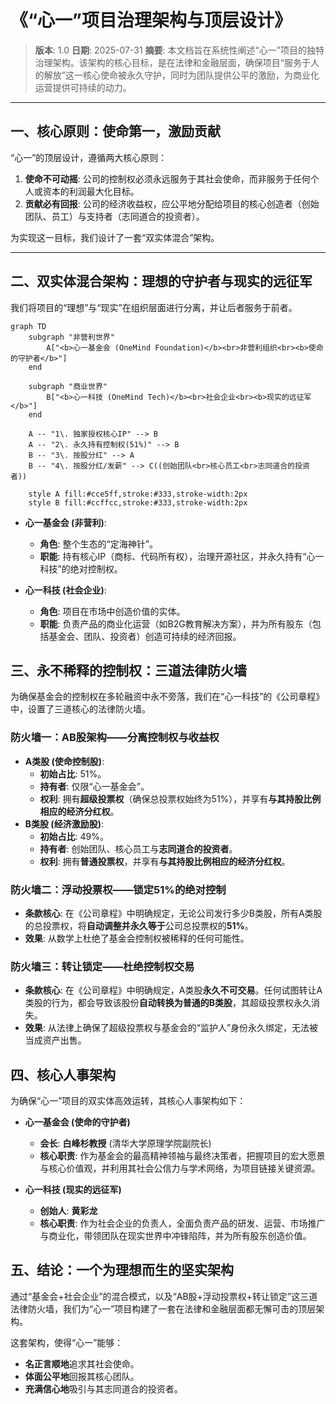 # 《“心一”项目治理架构与顶层设计》

> **版本**: 1.0
> **日期**: 2025-07-31
> **摘要**: 本文档旨在系统性阐述“心一”项目的独特治理架构。该架构的核心目标，是在法律和金融层面，确保项目“服务于人的解放”这一核心使命被永久守护，同时为团队提供公平的激励，为商业化运营提供可持续的动力。

---

## **一、核心原则：使命第一，激励贡献**

“心一”的顶层设计，遵循两大核心原则：

1.  **使命不可动摇**: 公司的控制权必须永远服务于其社会使命，而非服务于任何个人或资本的利润最大化目标。
2.  **贡献必有回报**: 公司的经济收益权，应公平地分配给项目的核心创造者（创始团队、员工）与支持者（志同道合的投资者）。

为实现这一目标，我们设计了一套“双实体混合”架构。

---

## **二、双实体混合架构：理想的守护者与现实的远征军**

我们将项目的“理想”与“现实”在组织层面进行分离，并让后者服务于前者。

```mermaid
graph TD
    subgraph "非营利世界"
        A["<b>心一基金会 (OneMind Foundation)</b><br>非营利组织<br><b>使命的守护者</b>"]
    end

    subgraph "商业世界"
        B["<b>心一科技 (OneMind Tech)</b><br>社会企业<br><b>现实的远征军</b>"]
    end

    A -- "1\. 独家授权核心IP" --> B
    A -- "2\. 永久持有控制权(51%)" --> B
    B -- "3\. 按股分红" --> A
    B -- "4\. 按股分红/发薪" --> C((创始团队<br>核心员工<br>志同道合的投资者))

    style A fill:#cce5ff,stroke:#333,stroke-width:2px
    style B fill:#ccffcc,stroke:#333,stroke-width:2px
```

*   **心一基金会 (非营利)**:
    *   **角色**: 整个生态的“定海神针”。
    *   **职能**: 持有核心IP（商标、代码所有权），治理开源社区，并永久持有“心一科技”的绝对控制权。

*   **心一科技 (社会企业)**:
    *   **角色**: 项目在市场中创造价值的实体。
    *   **职能**: 负责产品的商业化运营（如B2G教育解决方案），并为所有股东（包括基金会、团队、投资者）创造可持续的经济回报。

## **三、永不稀释的控制权：三道法律防火墙**

为确保基金会的控制权在多轮融资中永不旁落，我们在“心一科技”的《公司章程》中，设置了三道核心的法律防火墙。

### **防火墙一：AB股架构——分离控制权与收益权**

*   **A类股 (使命控制股)**:
    *   **初始占比**: 51%。
    *   **持有者**: 仅限“心一基金会”。
    *   **权利**: 拥有**超级投票权**（确保总投票权始终为51%），并享有**与其持股比例相应的经济分红权**。
*   **B类股 (经济激励股)**:
    *   **初始占比**: 49%。
    *   **持有者**: 创始团队、核心员工与**志同道合的投资者**。
    *   **权利**: 拥有**普通投票权**，并享有**与其持股比例相应的经济分红权**。

### **防火墙二：浮动投票权——锁定51%的绝对控制**

*   **条款核心**: 在《公司章程》中明确规定，无论公司发行多少B类股，所有A类股的总投票权，将**自动调整并永久等于**公司总投票权的**51%**。
*   **效果**: 从数学上杜绝了基金会控制权被稀释的任何可能性。

### **防火墙三：转让锁定——杜绝控制权交易**

*   **条款核心**: 在《公司章程》中明确规定，A类股**永久不可交易**。任何试图转让A类股的行为，都会导致该股份**自动转换为普通的B类股**，其超级投票权永久消失。
*   **效果**: 从法律上确保了超级投票权与基金会的“监护人”身份永久绑定，无法被当成资产出售。

## **四、核心人事架构**

为确保“心一”项目的双实体高效运转，其核心人事架构如下：

*   **心一基金会 (使命的守护者)**
    *   **会长**: **白峰杉教授** (清华大学原理学院副院长)
    *   **核心职责**: 作为基金会的最高精神领袖与最终决策者，把握项目的宏大愿景与核心价值观，并利用其社会公信力与学术网络，为项目链接关键资源。

*   **心一科技 (现实的远征军)**
    *   **创始人**: **黄彩龙**
    *   **核心职责**: 作为社会企业的负责人，全面负责产品的研发、运营、市场推广与商业化，带领团队在现实世界中冲锋陷阵，并为所有股东创造价值。

## **五、结论：一个为理想而生的坚实架构**

通过“基金会+社会企业”的混合模式，以及“AB股+浮动投票权+转让锁定”这三道法律防火墙，我们为“心一”项目构建了一套在法律和金融层面都无懈可击的顶层架构。

这套架构，使得“心一”能够：
*   **名正言顺地**追求其社会使命。
*   **体面公平地**回报其核心团队。
*   **充满信心地**吸引与其志同道合的投资者。